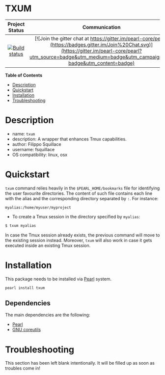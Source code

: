 TXUM
====

|Project Status|Communication|
|:-----------:|:-----------:|
|[![Build status](https://api.travis-ci.org/pearl-hub/txum.png?branch=master)](https://travis-ci.org/pearl-hub/txum) | [![Join the gitter chat at https://gitter.im/pearl-core/pearl](https://badges.gitter.im/Join%20Chat.svg)](https://gitter.im/pearl-core/pearl?utm_source=badge&utm_medium=badge&utm_campaign=pr-badge&utm_content=badge) |

**Table of Contents**
- [Description](#description)
- [Quickstart](#quickstart)
- [Installation](#installation)
- [Troubleshooting](#troubleshooting)

Description
===========

- name: `txum`
- description: A wrapper that enhances Tmux capabilities.
- author: Filippo Squillace
- username: fsquillace
- OS compatibility: linux, osx

Quickstart
==========

`txum` command relies heavily in the `$PEARL_HOME/bookmarks` file
for identifying the user favourite directories.
The content of such file contains each line with the alias
and the corresponding directory separated by `:`. For instance:

    myalias:/home/myuser/myproject

- To create a Tmux session in the directory specified by `myalias`:

```sh
$ txum myalias
```

In case the Tmux session already exists, the previous command
will move to the existing session instead.
Moreover, `txum` will also work in case it gets executed
inside an existing Tmux session.

Installation
============
This package needs to be installed via [Pearl](https://github.com/pearl-core/pearl) system.

```sh
pearl install txum
```

Dependencies
------------
The main dependencies are the following:

- [Pearl](https://github.com/pearl-core/pearl)
- [GNU coreutils](https://www.gnu.org/software/coreutils/)

Troubleshooting
===============
This section has been left blank intentionally.
It will be filled up as soon as troubles come in!

